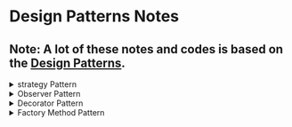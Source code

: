 # Design Patterns Notes

## Note: A lot of these notes and codes is based on the [Design Patterns](https://refactoring.guru/design-patterns).

<details>
<summary> strategy Pattern </summary>

## Strategy Pattern:

### Defination

- Strategy is a behavioral design pattern that lets you define a family of algorithms, put each of them into a separate class, and make their objects interchangeable.

### Problem

- Any change to one of the algorithms, whether it was a simple bug fix or a slight adjustment of the street score, affected the whole class, increasing the chance of creating an error in already-working code.
  In addition, teamwork became inefficient. Your teammates, who had been hired right after the successful release, complain that they spend too much time resolving merge conflicts. Implementing a new feature requires you to change the same huge class, conflicting with the code produced by other people.

### Solution

- The Strategy pattern suggests that you take a class that does something specific in a lot of different ways and extract all of these algorithms into separate classes called strategies.
  The original class, called context, must have a field for storing a reference to one of the strategies. The context delegates the work to a linked strategy object instead of executing it on its own.
  The context isn’t responsible for selecting an appropriate algorithm for the job. Instead, the client passes the desired strategy to the context. In fact, the context doesn’t know much about strategies. It works with all strategies through the same generic interface, which only exposes a single method for triggering the algorithm encapsulated within the selected strategy.
  This way the context becomes independent of concrete strategies, so you can add new algorithms or modify existing ones without changing the code of the context or other strategies.

### UML Diagram

![uml_strategy_pattern](https://refactoring.guru/images/patterns/diagrams/strategy/structure-2x.png?id=5bd791857c3bab419bcf4fa86877439d)

### Pros and Cons

![strategy_pattern_pros_and_cons](screenshots/strategyPatternPros&Cons.jpg)

</details>

<details>
<summary> Observer Pattern </summary>

## Observer Pattern:

### Defination

- Observer is a behavioral design pattern that lets you define a subscription mechanism to notify multiple objects about any events that happen to the object they’re observing.

### Problem

- It's a Poll problem. Imagine that you have subscripers objects that every now and then ask the publisher class if it has any change and act accordingly.This is a very common problem in the real world.

### Solution

- The Observer pattern suggests that you add a subscription mechanism to the publisher class so individual objects can subscribe to or unsubscribe from a stream of events coming from.Now, whenever an important event happens to the publisher, it goes over its subscribers and calls the specific notification method on their objects.

### UML Diagram

![uml_observer_pattern](https://refactoring.guru/images/patterns/diagrams/observer/structure-2x.png)

### Pros and Cons

![observer_pattern_pros_and_cons](screenshots/observerPatternPros&Cons.jpeg)

</details>

<details>
<summary> Decorator Pattern </summary>

## Decorator Pattern:

### Defination

- Decorator is a structural design pattern that lets you attach new behaviors to objects by placing these objects inside special wrapper objects that contain the behaviors.

### Problem

- The problem is that you need to add new behavior to an existing class without modifying the class itself.But Inheritance is not the best option,as at some point it will lead to class explosion due to need for many classes combined.

### Solution

- One of the ways to overcome these caveats is by using Aggregation or Composition.With this new approach you can easily substitute the linked “helper” object with another, changing the behavior of the container at runtime. An object can use the behavior of various classes, having references to multiple objects and delegating them all kinds of work.

### UML Diagram

![uml_decorator_pattern](https://refactoring.guru/images/patterns/diagrams/decorator/structure-2x.png)

### Pros and Cons

![observer_pattern_pros_and_cons](screenshots/decoratorPatternPros&Cons.jpeg)

</details>

<details>
<summary> Factory Method Pattern </summary>

## Factory Method Pattern:

### Defination

- Factory Method is a creational design pattern that provides an interface for creating objects in a superclass, but allows subclasses to alter the type of objects that will be created.

### Problem

- The problem is that most of your code is coupled to the Specific class. Adding another requirement into the app would require making changes to the entire codebase. Moreover, if later you decide to add another type of feature to the app, you will probably need to make all of these changes again.As a result, you will end up with pretty nasty code, riddled with conditionals that switch the app’s behavior depending on the class of objects.

### Solution

- The Factory Method pattern suggests that you replace direct object construction calls (using the new operator) with calls to a special factory method. Don’t worry: the objects are still created via the new operator,but it’s being called from within the factory method. Objects returned by a factory method are often referred to as products.

### UML Diagram

![uml_factory_method_pattern](https://refactoring.guru/images/patterns/diagrams/factory-method/structure-2x.png)

### Pros and Cons

![factory_method_pattern_pros_and_cons](screenshots/factoryMethodPatternPros&Cons.jpg)

</details>

